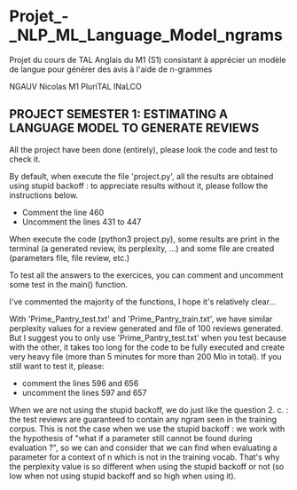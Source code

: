 # Projet_-_NLP_ML_Language_Model_ngrams
Projet du cours de TAL Anglais du M1 (S1) consistant à apprécier un modèle de langue pour générer des avis à l'aide de n-grammes


NGAUV Nicolas
M1 PluriTAL INaLCO 

## PROJECT SEMESTER 1: ESTIMATING A LANGUAGE MODEL TO GENERATE REVIEWS




All the project have been done (entirely), please look the code and test to check it.

By default, when execute the file 'project.py', all the results are obtained using stupid backoff : to appreciate results without it, please follow the instructions below.

- Comment the line 460
- Uncomment the lines 431 to 447



When execute the code (python3 project.py), some results are print in the terminal (a generated review, its perplexity, ...) and some file are created (parameters file, file review, etc.)

To test all the answers to the exercices, you can comment and uncomment some test in the main() function.

I've commented the majority of the functions, I hope it's relatively clear...

With 'Prime_Pantry_test.txt' and 'Prime_Pantry_train.txt', we have similar perplexity values for a review generated and file of 100 reviews generated.
But I suggest you to only use 'Prime_Pantry_test.txt' when you test because with the other, it takes too long for the code to be fully executed and create very heavy file (more than 5 minutes for more than 200 Mio in total).
If you still want to test it, please:
- comment the lines 596 and 656
- uncomment the lines 597 and 657


When we are not using the stupid backoff, we do just like the question 2. c. : the test reviews are guaranteed to contain any ngram seen in the training corpus.
This is not the case when we use the stupid backoff : we work with the hypothesis of "what if a parameter still cannot be found during evaluation ?", so we can and consider that we can find when evaluating a parameter for a context of n which is not in the training vocab.
That's why the perplexity value is so different when using the stupid backoff or not (so low when not using stupid backoff and so high when using it).
